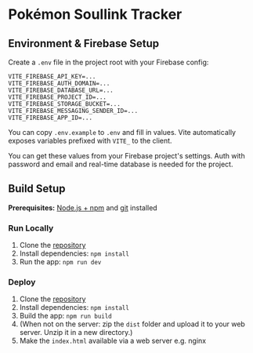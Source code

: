 # Pokémon Soullink Tracker

## Environment & Firebase Setup

Create a `.env` file in the project root with your Firebase config:

```
VITE_FIREBASE_API_KEY=...
VITE_FIREBASE_AUTH_DOMAIN=...
VITE_FIREBASE_DATABASE_URL=...
VITE_FIREBASE_PROJECT_ID=...
VITE_FIREBASE_STORAGE_BUCKET=...
VITE_FIREBASE_MESSAGING_SENDER_ID=...
VITE_FIREBASE_APP_ID=...
```

You can copy `.env.example` to `.env` and fill in values. Vite automatically exposes variables prefixed with `VITE_` to the client.

You can get these values from your Firebase project's settings. Auth with password and email and real-time database is needed for the project.

## Build Setup
**Prerequisites:**  [Node.js + npm](https://nodejs.org/en/download/) and [git](https://git-scm.com/downloads) installed

### Run Locally

1. Clone the [repository](https://github.com/joos-too/pokemon-soullink-tracker.git)
2. Install dependencies:
   `npm install`
3. Run the app:
   `npm run dev`

### Deploy

1. Clone the [repository](https://github.com/joos-too/pokemon-soullink-tracker.git)
2. Install dependencies:
   `npm install`
3. Build the app:
   `npm run build`
4. (When not on the server: zip the `dist` folder and upload it to your web server. Unzip it in a new directory.)
5. Make the `index.html` available via a web server e.g. nginx
